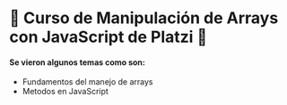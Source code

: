 # 🌟 Curso de Manipulación de Arrays con JavaScript de Platzi 💚

#### Se vieron algunos temas como son:
- Fundamentos del manejo de arrays
- Metodos en JavaScript